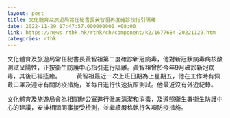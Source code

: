```yaml
---
layout: post
title: 文化體育及旅遊局常任秘書長黃智祖再度確診按指引隔離
date: 2022-11-29 17:47:57.000000000 +08:00
link: https://news.rthk.hk/rthk/ch/component/k2/1677684-20221129.htm
categories: rthk
---
```


文化體育及旅遊局常任秘書長黃智祖第二度確診新冠病毒，他對新冠狀病毒病核酸測試呈陽性，正按衞生防護中心指引進行隔離。黃智祖曾於今年9月確診新冠病毒，其後已經痊癒。
　　
黃智祖最近一次上班日期為上星期五，他在工作時有佩戴口罩及遵守有關防疫措施，並每日進行快速抗原測試。他最近沒有外遊紀錄。
 
文化體育及旅遊局會為相關辦公室進行徹底清潔和消毒，及遵照衞生署衞生防護中心的建議，安排相關同事接受檢測，並繼續嚴格執行各項防疫措施。
